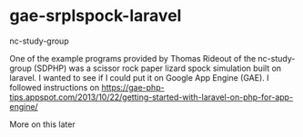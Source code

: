 gae-srplspock-laravel
=====================

nc-study-group


One of the example programs provided by Thomas Rideout  of the nc-study-group  (SDPHP) was a scissor rock paper lizard spock  simulation built on laravel.  I wanted to see if I could put it on Google App Engine (GAE).  I followed instructions on https://gae-php-tips.appspot.com/2013/10/22/getting-started-with-laravel-on-php-for-app-engine/

More on this later
